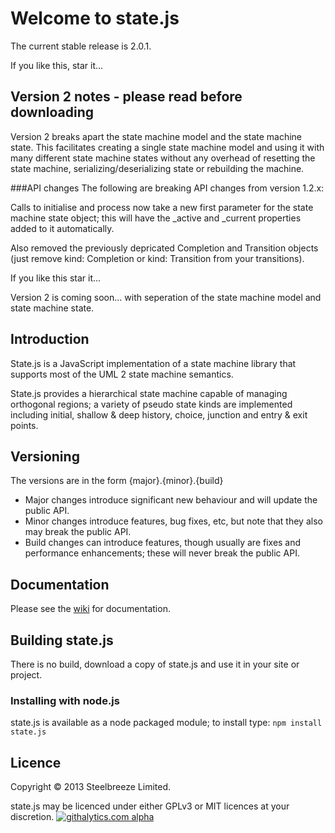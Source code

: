 # Welcome to state.js

The current stable release is 2.0.1.

If you like this, star it...

## Version 2 notes - please read before downloading
Version 2 breaks apart the state machine model and the state machine state. This facilitates creating a single state machine model and using it with many different state machine states without any overhead of resetting the state machine, serializing/deserializing state or rebuilding the machine.

###API changes
The following are breaking API changes from version 1.2.x:

Calls to initialise and process now take a new first parameter for the state machine state object; this will have the _active and _current properties added to it automatically.

Also removed the previously depricated Completion and Transition objects (just remove kind: Completion or kind: Transition from your transitions).

If you like this star it...

Version 2 is coming soon... with seperation of the state machine model and state machine state.

## Introduction
State.js is a JavaScript implementation of a state machine library that supports most of the UML 2 state machine semantics.

State.js provides a hierarchical state machine capable of managing orthogonal regions; a variety of pseudo state kinds are implemented including initial, shallow & deep history, choice, junction and entry & exit points. 

## Versioning
The versions are in the form {major}.{minor}.{build}
* Major changes introduce significant new behaviour and will update the public API.
* Minor changes introduce features, bug fixes, etc, but note that they also may break the public API.
* Build changes can introduce features, though usually are fixes and performance enhancements; these will never break the public API.

## Documentation
Please see the [wiki](https://github.com/steelbreeze/state.js/wiki) for documentation.

## Building state.js
There is no build, download a copy of state.js and use it in your site or project.
### Installing with node.js
state.js is available as a node packaged module; to install type:
`npm install state.js`

## Licence
Copyright © 2013 Steelbreeze Limited.

state.js may be licenced under either GPLv3 or MIT licences at your discretion.
[![githalytics.com alpha](https://cruel-carlota.pagodabox.com/1481fb51f491522f451063ef0b9604c7 "githalytics.com")](http://githalytics.com/steelbreeze/state.js)
